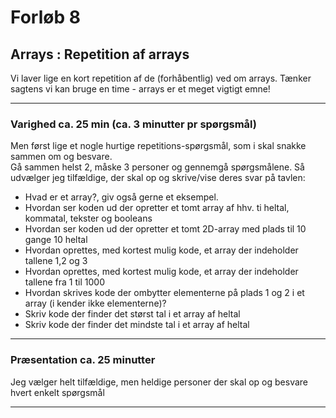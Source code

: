 # Forløb 8
## Arrays : Repetition af arrays

Vi laver lige en kort repetition af de (forhåbentlig) ved om arrays.
Tænker sagtens vi kan bruge en time - arrays er et meget vigtigt emne!   

---------------------------------------------------------------------------------------
### Varighed ca. 25 min (ca. 3 minutter pr spørgsmål)    

Men først lige et nogle hurtige repetitions-spørgsmål, som i skal snakke sammen om og
besvare.     
Gå sammen helst 2, måske 3 personer og gennemgå spørgsmålene.
Så udvælger jeg tilfældige, der skal op og skrive/vise deres svar på tavlen:

- Hvad er et array?, giv også gerne et eksempel.
- Hvordan ser koden ud der opretter et tomt array af hhv. ti heltal, kommatal, tekster og booleans
- Hvordan ser koden ud der opretter et tomt 2D-array med plads til 10 gange 10 heltal
- Hvordan oprettes, med kortest mulig kode, et array der indeholder tallene 1,2 og 3
- Hvordan oprettes, med kortest mulig kode, et array der indeholder tallene fra 1 til 1000
- Hvordan skrives kode der ombytter elementerne på plads 1 og 2 i et array (i kender ikke elementerne)?
- Skriv kode der finder det størst tal i et array af heltal
- Skriv kode der finder det mindste tal i et array af heltal

---------------------------------------------------------------------------------------
### Præsentation ca. 25 minutter

Jeg vælger helt tilfældige, men heldige personer der skal op og besvare hvert enkelt spørgsmål

----------------------------------------------------------------------------------------
